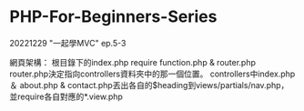 # PHP-For-Beginners-Series
20221229 "一起學MVC" ep.5-3 

網頁架構：
根目錄下的index.php require function.php & router.php
router.php決定指向controllers資料夾中的那一個位置。
controllers中index.php ＆ about.php & contact.php丟出各自的$heading到views/partials/nav.php，並require各自對應的*.view.php
